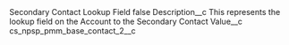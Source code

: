 <?xml version="1.0" encoding="UTF-8"?>
<CustomMetadata xmlns="http://soap.sforce.com/2006/04/metadata" xmlns:xsi="http://www.w3.org/2001/XMLSchema-instance" xmlns:xsd="http://www.w3.org/2001/XMLSchema">
    <label>Secondary Contact Lookup Field</label>
    <protected>false</protected>
    <values>
        <field>Description__c</field>
        <value xsi:type="xsd:string">This represents the lookup field on the Account to the Secondary Contact</value>
    </values>
    <values>
        <field>Value__c</field>
        <value xsi:type="xsd:string">cs_npsp_pmm_base_contact_2__c</value>
    </values>
</CustomMetadata>
